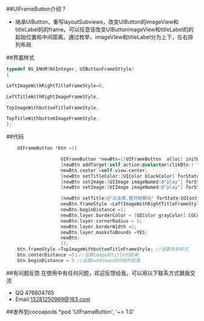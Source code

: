 
##UIFrameButton介绍？

* 继承UIButton，重写layoutSubviews，改变UIButton的imageView和titleLabel的的frame。可以任意该改变UIButtonimageView和titleLabel的的起始位置和中间距离。通过枚举，imageVIew和titleLabel分为上下，左右排列布局





##界面样式

```objectivec
typedef NS_ENUM(NSInteger, UIButtonFrameSttyle)
{

LeftImageWithRightTitleFrameStyle=0,

LeftTitleWithRightImageFrameStyle,

TopImageWithbuttomTitleFrameStyle,

TopTitleWithbuttomImageFrameStyle,
};
```
##代码

```objectivec
    UIFrameButton *btn =({

                    UIFrameButton *newBtn=[[UIFrameButton  alloc] initWithFrame:CGRectMake(10, 10, 300, 300)];
                    [newBtn addTarget:self action:@selector(clikBtn:) forControlEvents:UIControlEventTouchUpInside];
                    newBtn.center =self.view.center;
                    [newBtn setTitleColor:[UIColor blackColor] forState:UIControlStateNormal];
                    [newBtn setImage:[UIImage imageNamed:@"play"] forState:UIControlStateNormal];
                    [newBtn setImage:[UIImage imageNamed:@"play"] forState:UIControlStateHighlighted];

                    [newBtn setTitle:@"点击我,我开始移动" forState:UIControlStateNormal];
                    newBtn.frameStyle =LeftImageWithRightTitleFrameStyle;
                    newBtn.beginDistance =1;
                    newBtn.layer.borderColor = [UIColor grayColor].CGColor;
                    newBtn.layer.cornerRadius = 5;
                    newBtn.layer.borderWidth =1;
                    newBtn.layer.masksToBounds =YES;
                    newBtn;
                    });   
    btn.frameStyle =TopImageWithbuttomTitleFrameStyle; //设置布局样式
    btn.centerDistance =5；//设置image和title的距离
    btn.beginDistance = 5 //设置subViews的开始的距离


```

##有问题反馈
在使用中有任何问题，欢迎反馈给我，可以用以下联系方式跟我交流

* QQ 476804765
* Email:13281250969@163.com

##发布到cocoapods
*pod 'UIFrameButton', '~> 1.0'

